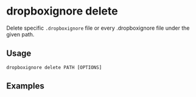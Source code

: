# dropboxignore delete

Delete specific `.dropboxignore` file or every .dropboxignore file under the given path.

## Usage

```shell
dropboxignore delete PATH [OPTIONS]
```

## Examples
